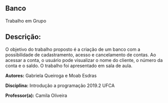 ## Banco
Trabalho em Grupo

## Descrição:
O objetivo do trabalho proposto é a criação de um banco com a possibilidade de 
cadastramento, acesso e cancelamento de contas. 
Ao acessar a conta, o usuário pode visualizar o nome do cliente, o número da conta e o saldo. 
O trabalho foi apresentado em sala de aula.


**Autores:** Gabriela Queiroga e Moab Esdras

**Disciplina:** Introdução a programação 2019.2 UFCA

**Professor(a):** Camila Oliveira
